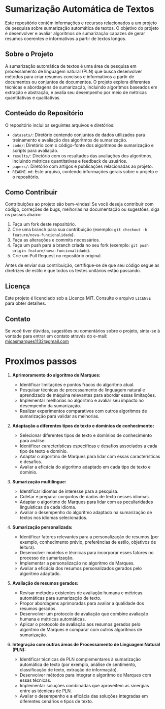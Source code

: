 # Sumarização Automática de Textos

Este repositório contém informações e recursos relacionados a um projeto de pesquisa sobre sumarização automática de textos. O objetivo do projeto é desenvolver e avaliar algoritmos de sumarização capazes de gerar resumos coerentes e informativos a partir de textos longos.

## Sobre o Projeto

A sumarização automática de textos é uma área de pesquisa em processamento de linguagem natural (PLN) que busca desenvolver métodos para criar resumos concisos e informativos a partir de documentos ou conjuntos de documentos. O projeto explora diferentes técnicas e abordagens de sumarização, incluindo algoritmos baseados em extração e abstração, e avalia seu desempenho por meio de métricas quantitativas e qualitativas.

## Conteúdo do Repositório

O repositório inclui os seguintes arquivos e diretórios:

- `datasets/`: Diretório contendo conjuntos de dados utilizados para treinamento e avaliação dos algoritmos de sumarização.
- `code/`: Diretório com o código-fonte dos algoritmos de sumarização e scripts para avaliação.
- `results/`: Diretório com os resultados das avaliações dos algoritmos, incluindo métricas quantitativas e feedback de usuários.
- `papers/`: Diretório com artigos e publicações relacionadas ao projeto.
- `README.md`: Este arquivo, contendo informações gerais sobre o projeto e o repositório.

## Como Contribuir

Contribuições ao projeto são bem-vindas! Se você deseja contribuir com código, correções de bugs, melhorias na documentação ou sugestões, siga os passos abaixo:

1. Faça um fork deste repositório.
2. Crie uma branch para sua contribuição (exemplo: `git checkout -b feature/nova-funcionalidade`).
3. Faça as alterações e commits necessários.
4. Faça um push para a branch criada no seu fork (exemplo: `git push origin feature/nova-funcionalidade`).
5. Crie um Pull Request no repositório original.

Antes de enviar sua contribuição, certifique-se de que seu código segue as diretrizes de estilo e que todos os testes unitários estão passando.

## Licença

Este projeto é licenciado sob a Licença MIT. Consulte o arquivo `LICENSE` para obter detalhes.

## Contato

Se você tiver dúvidas, sugestões ou comentários sobre o projeto, sinta-se à vontade para entrar em contato através do e-mail: micasmarques1132@gmail.com


# Proximos passos
1. **Aprimoramento do algoritmo de Marques:**
   - Identificar limitações e pontos fracos do algoritmo atual.
   - Pesquisar técnicas de processamento de linguagem natural e aprendizado de máquina relevantes para abordar essas limitações.
   - Implementar melhorias no algoritmo e avaliar seu impacto no desempenho da sumarização.
   - Realizar experimentos comparativos com outros algoritmos de sumarização para validar as melhorias.

2. **Adaptação a diferentes tipos de texto e domínios de conhecimento:**
   - Selecionar diferentes tipos de texto e domínios de conhecimento para análise.
   - Identificar características específicas e desafios associados a cada tipo de texto e domínio.
   - Adaptar o algoritmo de Marques para lidar com essas características e desafios.
   - Avaliar a eficácia do algoritmo adaptado em cada tipo de texto e domínio.

3. **Sumarização multilíngue:**
   - Identificar idiomas de interesse para a pesquisa.
   - Coletar e preparar conjuntos de dados de texto nesses idiomas.
   - Adaptar o algoritmo de Marques para lidar com as peculiaridades linguísticas de cada idioma.
   - Avaliar o desempenho do algoritmo adaptado na sumarização de textos nos idiomas selecionados.

4. **Sumarização personalizada:**
   - Identificar fatores relevantes para a personalização de resumos (por exemplo, conhecimento prévio, preferências de estilo, objetivos de leitura).
   - Desenvolver modelos e técnicas para incorporar esses fatores no processo de sumarização.
   - Implementar a personalização no algoritmo de Marques.
   - Avaliar a eficácia dos resumos personalizados gerados pelo algoritmo adaptado.

5. **Avaliação de resumos gerados:**
   - Revisar métodos existentes de avaliação humana e métricas automáticas para sumarização de texto.
   - Propor abordagens aprimoradas para avaliar a qualidade dos resumos gerados.
   - Desenvolver um protocolo de avaliação que combine avaliação humana e métricas automáticas.
   - Aplicar o protocolo de avaliação aos resumos gerados pelo algoritmo de Marques e comparar com outros algoritmos de sumarização.

6. **Integração com outras áreas de Processamento de Linguagem Natural (PLN):**
   - Identificar técnicas de PLN complementares à sumarização automática de texto (por exemplo, análise de sentimento, classificação de texto, extração de informação).
   - Desenvolver métodos para integrar o algoritmo de Marques com essas técnicas.
   - Implementar soluções combinadas que aproveitem as sinergias entre as técnicas de PLN.
   - Avaliar o desempenho e a eficácia das soluções integradas em diferentes cenários e tipos de texto.